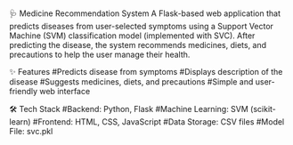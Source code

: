 🩺 Medicine Recommendation System
A Flask-based web application that predicts diseases from user-selected symptoms using a Support Vector Machine (SVM) classification model (implemented with SVC). After predicting the disease, the system recommends medicines, diets, and precautions to help the user manage their health.

✨ Features
#Predicts disease from symptoms
#Displays description of the disease
#Suggests medicines, diets, and precautions
#Simple and user-friendly web interface

🛠 Tech Stack
#Backend: Python, Flask
#Machine Learning: SVM (scikit-learn)
#Frontend: HTML, CSS, JavaScript
#Data Storage: CSV files
#Model File: svc.pkl
